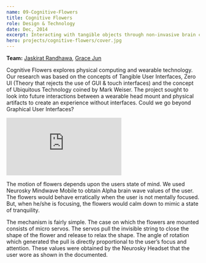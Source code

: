 ```yaml
---
name: 09-Cognitive-Flowers
title: Cognitive Flowers
role: Design & Technology
date: Dec, 2014
excerpt: Interacting with tangible objects through non-invasive brain controlled interface. The kinetics of artificial objects are dictated by calmness and attention of the user.
hero: projects/cognitive-flowers/cover.jpg
---
```


**Team:** [Jaskirat Randhawa](http://jaskirat.org), [Grace Jun](http://gracejun.com/)

Cognitive Flowers explores physical computing and wearable technology. Our research was based on the concepts of Tangible User Interfaces, Zero UI (Theory that rejects the use of GUI & touch interfaces) and the concept of Ubiquitous Technology coined by Mark Weiser. The project sought to look into future interactions between a wearable head mount and physical artifacts to create an experience without interfaces. Could we go beyond Graphical User Interfaces?

<div class='embed-container'><iframe src='https://player.vimeo.com/video/115460920' frameborder='0' webkitAllowFullScreen mozallowfullscreen allowFullScreen></iframe></div>

The motion of flowers depends upon the users state of mind. We used Neurosky Mindwave Mobile to obtain Alpha brain wave values of the user. The flowers would behave erratically when the user is not mentally focused. But, when he/she is focusing, the flowers would calm down to mimic a state of tranquility.

The mechanism is fairly simple. The case on which the flowers are mounted consists of micro servos. The servos pull the invisible string to close the shape of the flower and release to relax the shape. The angle of rotation which generated the pull is directly proportional to the user’s focus and attention. These values were obtained by the Neurosky Headset that the user wore as shown in the documented.

<image-responsive imageURL='projects/cognitive-flowers/img-1.jpg' class='pad-v'/>
